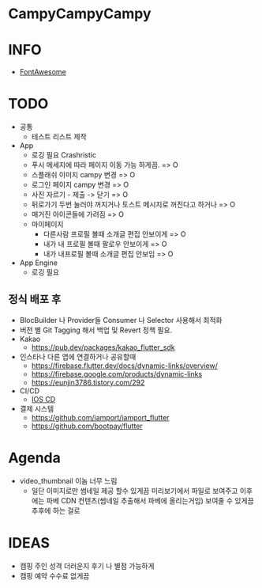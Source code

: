# CampyCampyCampy


# INFO
* [FontAwesome](https://fontawesome.com/v5.15/icons?d=gallery&p=2)

# TODO
* 공통
  * 테스트 리스트 제작
* App
  * 로깅 필요 Crashristic
  * 푸시 메세지에 따라 페이지 이동 가능 하게끔. => O
  * 스플래쉬 이미지 campy 변경 =>  O
  * 로그인 페이지 campy 변경 =>  O
  * 사진 자르기 - 제출 -> 닫기 => O
  * 뒤로가기 두번 눌러야 꺼지거나 토스트 메시지로 꺼진다고 하거나 => O
  * 매거진 아이콘들에 가려짐 => O
  * 마이페이지
    * 다른사람 프로필 볼때 소개글 편집 안보이게 => O
    * 내가 내 프로필 볼때 팔로우 안보이게 => O
    * 내가 내프로필 볼때 소개글 편집 안보임 => O
* App Engine
  * 로깅 필요

## 정식 배포 후
* BlocBuilder 나 Provider들 Consumer 나 Selector 사용해서 최적화
* 버전 별 Git Tagging 해서 백업 및 Revert 정책 필요.
* Kakao
  * https://pub.dev/packages/kakao_flutter_sdk
* 인스타나 다른 앱에 연결하거나 공유할때
  * https://firebase.flutter.dev/docs/dynamic-links/overview/
  * https://firebase.google.com/products/dynamic-links
  * https://eunjin3786.tistory.com/292
* CI/CD
  * [IOS CD](https://docs.github.com/en/actions/deployment/deploying-xcode-applications/installing-an-apple-certificate-on-macos-runners-for-xcode-development)
* 결제 시스템
  * https://github.com/iamport/iamport_flutter
  * https://github.com/bootpay/flutter


# Agenda
* video_thumbnail 이놈 너무 느림
  * 일단 이미지로만 썸네일 제공 할수 있게끔 미리보기에서 파일로 보여주고 이후에는 파베 CDN 컨텐츠(썸네일 추출해서 파베에 올리는거임) 보여줄 수 있게끔  추후에 하는 걸로


# IDEAS
* 캠핑 주인 성격 더러운지 후기 나 별점 가능하게
* 캠핑 예약 수수료 없게끔